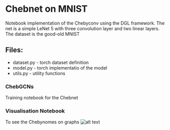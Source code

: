 # Chebnet on MNIST
Notebook implementation of the Chebyconv using the DGL framework.
The net is a simple LeNet 5 with three convolution layer and two linear layers.
The dataset is the good-old MNIST

## Files:

* dataset.py - torch dataset definition
* model.py - torch implementatio of the model
* utils.py - utility functions

### ChebGCNs

Training notebook for the Chebnet

### Visualisation Notebook
To see the Chebynomes on graphs
![alt text]('Chebfilters.png')
